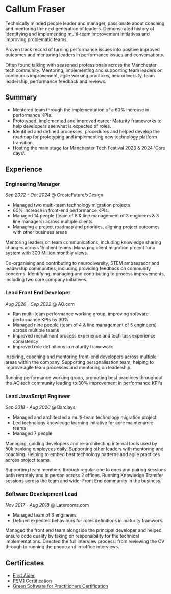 # Callum Fraser

Technically minded people leader and manager, passionate about coaching and mentoring the next generation of leaders. Demonstrated history of identifying and implementing multi-team improvement initiatives and improving problematic teams.

Proven track record of turning performance issues into positive improved outcomes and mentoring leaders in performance issues and conversations.

Often found talking with seasoned professionals across the Manchester tech community. Mentoring, implementing and supporting team leaders on continuous improvement, agile working practices, neurodiversity, team leadership, performance feedback and reviews.

## Summary

- Mentored team through the implementation of a 60% increase in performance KPIs.
- Prototyped, implemented and improved career Maturity frameworks to help developers see what is expected of roles. 
- Identified and defined processes, procedures and helped develop the roadmap for prototyping and implementing new technology platform transition.
- Hosting the main stage for Manchester Tech Festival 2023 & 2024 'Core days'.

## Experience

### Engineering Manager
*Sep 2022 - Oct 2024* @ CreateFuture/xDesign

- Managed two multi-team technology migration projects
- 60% increase in front-end performance KPIs.
- Managed 14 people (team of 8 & line management of 3 engineers & 3 line managers) across multiple clients
- Managing a project roadmap and priorities, aligning project outcomes with other business areas

Mentoring leaders on team communications, including knowledge sharing changes across 15 client teams. Managing client migration project for a system with 300 Million monthly views.

Co-organising and contributing to neurodiversity, STEM ambassador and leadership communities, including providing feedback on community concerns. Identifying, managing and contributing to process improvements, including two core company initiatives.

### Lead Front End Developer
*Aug 2020 - Sep 2022* @ AO.com

- Ran multi-team performance working group, improving software performance KPIs by 30%
- Managed nine people (team of 4 & line management of 5 engineers) across multiple teams
- Improved recruitment process experience and tech task experience consistency
- Improved role definitions in maturity framework

Inspiring, coaching and mentoring front-end developers across multiple areas within the company. Supporting personalisation team, helping to improve agile team processes and mentoring on leadership.

Running performance working group, promoting best practices throughout the AO tech community leading to 30% improvement in performance KPI's.

### Lead JavaScript Engineer 
*Sep 2018 - Aug 2020* @ Barclays

- Managed and architected a multi-team technology migration project
- Led technology knowledge learning initiative for core maintenance teams
- Managed 7 people

Managing, guiding developers and re-architecting internal tools used by 50k banking employees daily. Supporting other leaders with mentoring and coaching. Helping to embed best technology patterns and agile practices across project teams.

Supporting team members through regular one to ones and pairing sessions both remotely and in person across 2 offices. Running Knowledge Transfer sessions across the team and wider Front End community in the business. 

### Software Development Lead
*Nov 2017 - Aug 2018* @ Laterooms.com

- Managed team of 6 engineers
- Defined expected behaviours for roles definitions in maturity framwork.

Managed the front end team alongside the principal developer and helped ensure code quality by taking on responsibility for the technical implementations. Directed the full interview process: from reviewing the CV through to running the phone and in-office interviews.

## Certificates
- [First Aider](https://tigerlilytraining.co.uk/verification/home/token/lxa6c1z2b6/)
- [PSM1 Certification](https://www.scrum.org/user/1118604)
- [Green Software for Practitioners Certification](https://ti-user-certificates.s3.amazonaws.com/e0df7fbf-a057-42af-8a1f-590912be5460/3f68ff1a-b4b7-4833-a440-29c5ba180a3b-callum-fraser-ad8f81f1-b0b4-4307-b4d9-c0c395f5f8cd-certificate.pdf)
